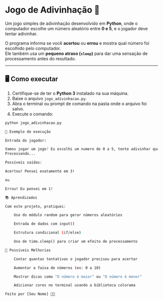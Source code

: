 # Jogo de Adivinhação 🎲

Um jogo simples de adivinhação desenvolvido em **Python**, onde o computador escolhe um número aleatório entre **0 e 5**, e o jogador deve tentar adivinhar.

O programa informa se você **acertou** ou **errou** e mostra qual número foi escolhido pelo computador.  
Ele também usa um **pequeno atraso (`sleep`)** para dar uma sensação de processamento antes do resultado.

---

## 🖥️ Como executar

1. Certifique-se de ter o **Python 3** instalado na sua máquina.
2. Baixe o arquivo `jogo_adivinhacao.py`.
3. Abra o terminal ou prompt de comando na pasta onde o arquivo foi salvo.
4. Execute o comando:

```bash
python jogo_adivinhacao.py

📌 Exemplo de execução

Entrada do jogador:

Vamos jogar um jogo? Eu escolhi um numero de 0 a 5, tente adivinhar qual é! 3
Processando...

Possíveis saídas:

Acertou! Pensei exatamente em 3!

ou

Errou! Eu pensei em 1!

📚 Aprendizados

Com este projeto, pratiquei:

    Uso do módulo random para gerar números aleatórios

    Entrada de dados com input()

    Estrutura condicional (if/else)

    Uso de time.sleep() para criar um efeito de processamento

🚀 Possíveis Melhorias

    Contar quantas tentativas o jogador precisou para acertar

    Aumentar a faixa de números (ex: 0 a 10)

    Mostrar dicas como "O número é maior" ou "O número é menor"

    Adicionar cores no terminal usando a biblioteca colorama

Feito por [Seu Nome] 👩‍💻
